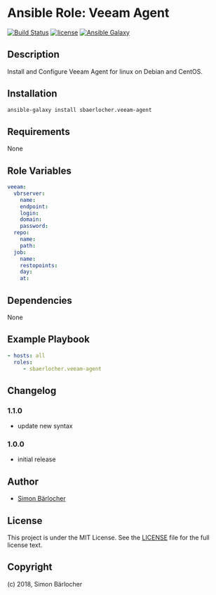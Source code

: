 # Ansible Role: Veeam Agent

[![Build Status](https://travis-ci.org/sbaerlocher/ansible.veeam-agent.svg?branch=master)](https://travis-ci.org/sbaerlocher/ansible.veeam-agent) [![license](https://img.shields.io/github/license/mashape/apistatus.svg)](https://sbaerlo.ch/licence) [![Ansible Galaxy](http://img.shields.io/badge/ansible--galaxy-veeam--agent-blue.svg)](https://galaxy.ansible.com/sbaerlocher/veeam-agent)

## Description

Install and Configure Veeam Agent for linux on Debian and CentOS.

## Installation

```bash
ansible-galaxy install sbaerlocher.veeam-agent
```

## Requirements

None

## Role Variables

```yml
veeam:
  vbrserver:
    name:
    endpoint:
    login:
    domain:
    password:
  repo:
    name:
    path:
  job:
    name:
    restopoints:
    day:
    at:
```

## Dependencies

None

## Example Playbook

```yml
- hosts: all
  roles:
     - sbaerlocher.veeam-agent
```

## Changelog

### 1.1.0

* update new syntax

### 1.0.0

* initial release

## Author

* [Simon Bärlocher](https://sbaerlocher.ch)

## License

This project is under the MIT License. See the [LICENSE](https://sbaerlo.ch/licence) file for the full license text.

## Copyright

(c) 2018, Simon Bärlocher